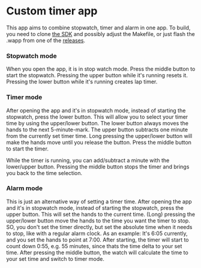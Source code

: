 # Custom timer app

This app aims to combine stopwatch, timer and alarm in one app.
To build, you need to clone [the SDK](https://github.com/dakhnod/Fossil-HR-Timer) and possibly adjust the Makefile, or just flash the .wapp from one of the [releases](https://github.com/dakhnod/Fossil-HR-Timer/releases).

### Stopwatch mode
When you open the app, it is in stop watch mode.
Press the middle button to start the stopwatch.
Pressing the upper button while it's running resets it.
Pressing the lower button while it's running creates lap timer.

### Timer mode
After opening the app and it's in stopwatch mode, instead of starting the stopwatch, press the lower button.
This will allow you to select your timer time by using the upper/lower button.
The lower button always moves the hands to the next 5-minute-mark.
The upper button subtracts one minute from the currently set timer time.
Long pressing the upper/lower button will make the hands move until you release the button.
Press the middle button to start the timer.

While the timer is running, you can add/subtract a minute with the lower/upper button.
Pressing the middle button stops the timer and brings you back to the time selection.

### Alarm mode
This is just an alternative way of setting a timer time.
After opening the app and it's in stopwatch mode, instead of starting the stopwatch, press the upper button.
This will set the hands to the current time.
(Long) pressing the upper/lower button move the hands to the time you want the timer to stop.
SO, you don't set the timer directly, but set the absolute time when it needs to stop, like with a regular alarm clock.
As an example: It's 6:05 currently, and you set the hands to point at 7:00.
After starting, the timer will start to count down 0:55, e.g. 55 minutes, since thats the time delta to your set time.
After pressing the middle button, the watch will calculate the time to your set time and switch to timer mode.
